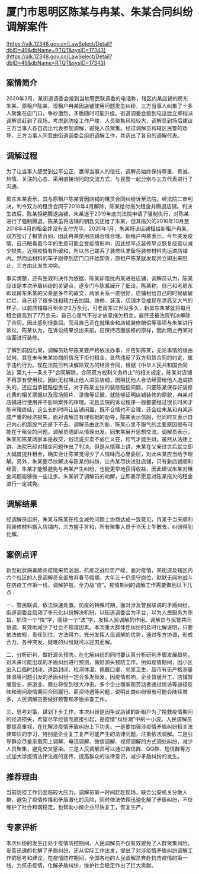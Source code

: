 # 厦门市思明区陈某与冉某、朱某合同纠纷调解案件 

[https://alk.12348.gov.cn/LawSelect/Detail?dbID=49&dbName=RTQT&sysID=17343](https://alk.12348.gov.cn/LawSelect/Detail?dbID=49&dbName=RTQT&sysID=17343) 


## 案情简介 

 
 
 
2020年2月，某街道调委会接到当地警民联调委的电话称，辖区内某店铺的房东朱某、原租户陈某、现租户冉某因店铺使用问题发生纠纷，三方当事人纠集了十多人聚集在店门口，争吵激烈，矛盾随时可能升级。街道调委会接到电话后立即指派调解员赶到了现场。考虑到防疫工作严峻，人员聚集风险较大，调解员到场后建议三方当事人各自选出代表参加调解，避免人员聚集。经过调解员和辖区民警的劝导，三方当事人同意由街道调委会组织调解工作，并选出了各自的调解代表。 
 
 
 

## 调解过程 

为了让当事人感受到公平公正，赢得当事人的信任，调解员始终保持尊重、真诚、热情、关注的心态，采用直接询问的交流方式，与民警一起分别与三方代表进行了沟通。 
 
房东朱某表示，其与原租户陈某曾因店铺的租赁合同纠纷诉至法院。经法院二审判决，判令双方的租赁合同于2018年4月解除，陈某给付拖欠租金并腾退店铺。判决生效后，陈某拒绝腾退店铺，朱某遂于2019年底向法院申请了强制执行，对陈某进行了强制腾退。陈某虽将店铺的钥匙交还给了朱某，但其拖欠的2016年10月至2018年4月的租金并没有支付完毕。2020年1月，朱某将该店铺租给新租户冉某，双方签订了租赁合同，因此冉某使用店铺合情合理。新租户冉某表示，今年突发疫情，自己眼看着今年的生意可能会受疫情影响，因此想早点装修早点恢复经营以减少损失。近期疫情有所缓和，所以自己联系了装修队准备将装修材料先运进店铺内。然而运材料的车子刚停到店门口开始卸货，原租户陈某就发现并立即出来阻止，三方由此发生冲突。                  
 
事实清楚，还有生效判决作为依据，陈某却阻扰冉某进驻店铺，调解员认为，陈某应该是本次矛盾纠纷的关键点，遂专门与陈某展开了细谈。陈某称，自己和老房东即现房东朱某的父亲是多年的故交，两家关系一直很好，店铺租给自己的时候破破烂烂，自己花了很多钱和精力去加固、维修、装潢，店铺才变成现在漂亮又大气的样子。以前店铺每月租金才2万余元，可老房东过世没多久，新房东朱某就将每月租金提高到了7万余元，自己心里气不过才故意拖欠租金，最终还被法院判决解除了合同，因此感到很委屈。而且自己正在就租金和店铺装修赔偿等事项与朱某进行诉讼，陈某认为，在诉讼结果没出来前，应保持店面装修的原样，因此阻止冉某对店面进行装修。  
 
了解到前因后果，调解员劝导陈某要严格依法办事，并告知陈某，无论事情的缘由如何，其在未与朱某协商的情况下拒付租金，显然违反了双方租赁合同的约定，属于违约行为。现在法院已判决解除双方的租赁合同，根据《中华人民共和国合同法》第九十一条关于“合同解除，合同双方权利义务终止”的相关规定，陈某对店铺不再享有使用权，因此无权阻止他人进驻店铺，因阻扰他人合法经营给他人造成损失的，还应当承担赔偿责任。对于陈某主张的装修赔偿问题，只要陈某保存好装修花费的相关票据以及现场照片、录像等证据，就能够证明店铺装修的原貌，冉某对店铺进行使用并不影响案件的审理。况且法院的诉讼程序一般都要经过很长时间才能审理终结，这么长的时间让店铺闲置，既不合情也不合理，还会给朱某和冉某造成严重的经济损失。面对调解员有理有据的劝导，陈某表示信服，但同时又表示自己内心的那股气还是下不去。调解员由此判断，陈某心里不服气的主要原因很有可能在于租金的问题。调解员随即从情理出发，同朱某展开思想交流。调解员表示，朱某和陈某两家本是故交，俗话说买卖不成仁义在，和气才能生财。虽然从法律上讲，法院已经对租金问题作出了判决。但是从情理上讲，朱某在父亲过世后就立即大幅度提升租金，确实会让陈某觉得少了人情味而心里委屈，对此朱某应当给予理解。另外，朱某要尽快解决与陈某的纠纷，让冉某尽快进驻店铺，只有新店铺顺利经营，朱某才能够避免与冉某产生纠纷，也能更早地获得收益，因此建议朱某对租金问题能够做一些让步。朱某听了调解员的劝解，立即表示愿意对陈某拖欠的租金进行一定减免。 

## 调解结果 

 
 
 
经调解员组织，朱某与陈某在租金减免问题上协商达成一致意见，冉某于当天顺利将装修材料搬入店铺内，三方握手言和，所有聚集人员于当天上午散去，纠纷得到化解。 
 
 
 

## 案例点评 

新型冠状病毒肺炎疫情来势汹汹，抗疫之战形势严峻。面对疫情，某街道及辖区内六个社区的人民调解员全部放弃春节假期，大年三十仍坚守岗位，默默无闻地战斗在防疫工作第一线，调解护航，全力战“疫”。疫情期间的调解工作需要做到以下几点： 
 
一、警民联调，依法快速处置。防疫的特殊时期，面对涉及警民联调的矛盾纠纷，街道调委会启动了多元化纠纷解决机制，以街道调委会为平台，以为人民服务为宗旨，抓住一个“快”字，围绕一个“法”字，发挥人民调解的作用。调解员与民警共同协调，有效地减少了社会不和谐因素。本次重大群体性纠纷的及时化解说明，只要依法依规，责任到位，方法得力，充分发挥人民调解的优势，通过多方协调，形成合力，各种突发、疑难的纠纷就可以迎刃而解。 
 
二、分析研判，做好源头预防。在化解纠纷的同时要认真分析研判矛盾发展趋势，对未来可能出现的矛盾纠纷进行预测，做好源头预防工作。例如疫情期间，因小区出入口临时封闭、道路封闭、检测体温、佩戴口罩、邻里卫生、超市有无严格测量体温等问题引发的矛盾纠纷一定会多发频发。因疫情影响，企业暂缓开工、店铺暂缓营业，旅游业、商业将受到很大冲击，多个企业商家和劳动者通过信访等途径反映和询问疫情期间合同履行、薪资待遇等问题，说明此类纠纷很有可能会陆续增多，人民调解员要做好预警和矛盾排查工作。 
 
三、思考对策，谋划下步工作。本次纠纷是因争议店铺的新租户为了挽救疫情期间的经济损失，希望尽早经营而直接引起，是疫情“纠纷潮”中的一小波。人民调解员要提高重视，在化解涉疫情矛盾纠纷上下功夫。一是要加强涉疫情矛盾纠纷相关法律知识的学习，特别是企业复工复产可能产生的法律问题，注重依法调解。二是引导群众尽量采取网上调解、电话调解、微信调解、视频调解的方式调处纠纷，减少人员聚集，避免交叉感染。三是人民调解员可以通过微信群、QQ群、短信群等方式加大涉疫情法律法规的宣传，提高群众的法律意识，减少矛盾纠纷的发生。 

## 推荐理由 

当前防疫工作仍面临较大压力。调解员第一时间赶赴现场，联合公安机关分散人群，避免了疫情传播和矛盾激化的风险，同时依法依理迅速化解了矛盾纠纷，不仅维护了社会和谐稳定，也帮助小微企业尽快复工，恢复生产。 

## 专家评析 

本次纠纷的发生正处于疫情防控期间，人民调解员不仅有效避免了人群聚集风险，妥善迅速的化解了矛盾纠纷，还从实际工作出发，提出了对涉疫情矛盾纠纷调解工作的思考和建议。在疫情防控期间，全国各地的人民调解员奔赴抗击疫情的第一线，为抗击疫情，化解矛盾纠纷，维护社会稳定作出了巨大贡献。 
